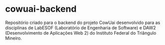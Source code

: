 # cowuai-backend
Repositório criado para o backend do projeto CowUai desenvolvido para as disciplinas de LabESOF (Laboratório de Engenharia de Software) e DAW2 (Desenvolvimento de Aplicações Web 2) do Instituto Federal do Triângulo Mineiro. 
